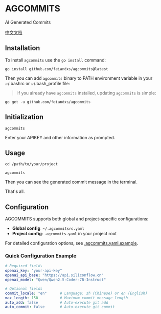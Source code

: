 # AGCOMMITS

AI Generated Commits

[中文文档](./README_ZH_CN.md)

## Installation
To install `agcommits` use the `go install` command:

```shell
go install github.com/feiandxs/agcommits@latest
```

Then you can add `agcommits` binary to PATH environment variable in your ~/.bashrc or ~/.bash_profile file:

>If you already have `agcommits` installed, updating `agcommits` is simple:

```
go get -u github.com/feiandxs/agcommits
```

## Initialization
```shell
agcommits
```
Enter your APIKEY and other information as prompted.

## Usage
```shell
cd /path/to/your/project
```

```shell
agcommits
```

Then you can see the generated commit message in the terminal.

That's all.

## Configuration

AGCOMMITS supports both global and project-specific configurations:

- **Global config**: `~/.agcommitsrc.yaml`
- **Project config**: `.agcommits.yaml` in your project root

For detailed configuration options, see [.agcommits.yaml.example](./.agcommits.yaml.example).

### Quick Configuration Example

```yaml
# Required fields
openai_key: "your-api-key"
openai_api_base: "https://api.siliconflow.cn"
openai_model: "Qwen/Qwen2.5-Coder-7B-Instruct"

# Optional fields
commit_locale: "en"      # Language: zh (Chinese) or en (English)
max_length: 150          # Maximum commit message length
auto_add: false          # Auto-execute git add
auto_commit: false       # Auto-execute git commit
```
